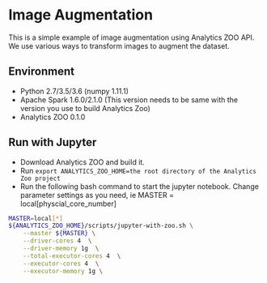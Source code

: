 # Image Augmentation
This is a simple example of image augmentation using Analytics ZOO API. We use various ways to transform images to augment the dataset.

## Environment
* Python 2.7/3.5/3.6 (numpy 1.11.1)
* Apache Spark 1.6.0/2.1.0 (This version needs to be same with the version you use to build Analytics Zoo)
* Analytics ZOO 0.1.0

## Run with Jupyter
* Download Analytics ZOO and build it.
* Run `export ANALYTICS_ZOO_HOME=the root directory of the Analytics Zoo project`
* Run the following bash command to start the jupyter notebook. Change parameter settings as you need, ie MASTER = local\[physcial_core_number\]
```bash
MASTER=local[*]
${ANALYTICS_ZOO_HOME}/scripts/jupyter-with-zoo.sh \
    --master ${MASTER} \
    --driver-cores 4  \
    --driver-memory 1g  \
    --total-executor-cores 4  \
    --executor-cores 4  \
    --executor-memory 1g \
```
